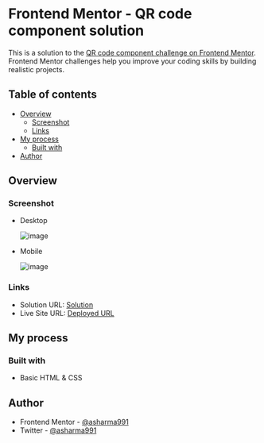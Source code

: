 # Frontend Mentor - QR code component solution

This is a solution to the [QR code component challenge on Frontend Mentor](https://www.frontendmentor.io/challenges/qr-code-component-iux_sIO_H). Frontend Mentor challenges help you improve your coding skills by building realistic projects.

## Table of contents

- [Overview](#overview)
  - [Screenshot](#screenshot)
  - [Links](#links)
- [My process](#my-process)
  - [Built with](#built-with)
- [Author](#author)

## Overview

### Screenshot
- Desktop

  ![image](https://github.com/asharma991/qr-code-component/assets/63816545/7330a75c-c9d7-4390-be56-c94d1ab04aef)

- Mobile
  
  ![image](https://github.com/asharma991/qr-code-component/assets/63816545/ef9f3ad7-4abf-414c-996e-09eadafe4c66)


### Links

- Solution URL: [Solution](https://github.com/asharma991/qr-code-component)
- Live Site URL: [Deployed URL](https://asharma991.github.io/qr-code-component/)

## My process

### Built with

- Basic HTML & CSS

## Author

- Frontend Mentor - [@asharma991](https://www.frontendmentor.io/profile/asharma991)
- Twitter - [@asharma991](https://twitter.com/asharma991)

